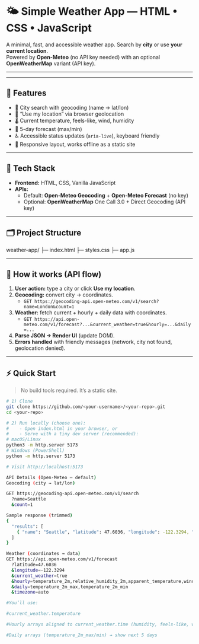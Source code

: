 # 🌤️ Simple Weather App — HTML • CSS • JavaScript

A minimal, fast, and accessible weather app. Search by **city** or use **your current location**.  
Powered by **Open-Meteo** (no API key needed) with an optional **OpenWeatherMap** variant (API key).

---


---

## 🚀 Features

- 🔎 City search with geocoding (name → lat/lon)  
- 📍 “Use my location” via browser geolocation  
- 🌡️ Current temperature, feels-like, wind, humidity  
- 📅 5-day forecast (max/min)  
- ♿ Accessible status updates (`aria-live`), keyboard friendly  
- 📱 Responsive layout, works offline as a static site

---

## 🧰 Tech Stack

- **Frontend:** HTML, CSS, Vanilla JavaScript  
- **APIs:** 
  - Default: **Open-Meteo Geocoding** + **Open-Meteo Forecast** (no key)  
  - Optional: **OpenWeatherMap** One Call 3.0 + Direct Geocoding (API key)

---

## 🗂️ Project Structure

weather-app/
├─ index.html
├─ styles.css
├─ app.js


---

## 🧠 How it works (API flow)

1. **User action:** type a city or click **Use my location**.  
2. **Geocoding:** convert city → coordinates.  
   - `GET https://geocoding-api.open-meteo.com/v1/search?name=London&count=1`
3. **Weather:** fetch current + hourly + daily data with coordinates.  
   - `GET https://api.open-meteo.com/v1/forecast?...&current_weather=true&hourly=...&daily=...`
4. **Parse JSON → Render UI** (update DOM).  
5. **Errors handled** with friendly messages (network, city not found, geolocation denied).

---

## ⚡ Quick Start

> No build tools required. It’s a static site.

```bash
# 1) Clone
git clone https://github.com/<your-username>/<your-repo>.git
cd <your-repo>

# 2) Run locally (choose one):
#    - Open index.html in your browser, or
#    - Serve with a tiny dev server (recommended):
# macOS/Linux
python3 -m http.server 5173
# Windows (PowerShell)
python -m http.server 5173

# Visit http://localhost:5173

API Details (Open-Meteo – default)
Geocoding (city → lat/lon)

GET https://geocoding-api.open-meteo.com/v1/search
  ?name=Seattle
  &count=1

Sample response (trimmed)
{
  "results": [
    { "name": "Seattle", "latitude": 47.6036, "longitude": -122.3294, "country_code": "US" }
  ]
}

Weather (coordinates → data)
GET https://api.open-meteo.com/v1/forecast
  ?latitude=47.6036
  &longitude=-122.3294
  &current_weather=true
  &hourly=temperature_2m,relative_humidity_2m,apparent_temperature,wind_speed_10m
  &daily=temperature_2m_max,temperature_2m_min
  &timezone=auto

#You’ll use:

#current_weather.temperature

#Hourly arrays aligned to current_weather.time (humidity, feels-like, wind)

#Daily arrays (temperature_2m_max/min) → show next 5 days
